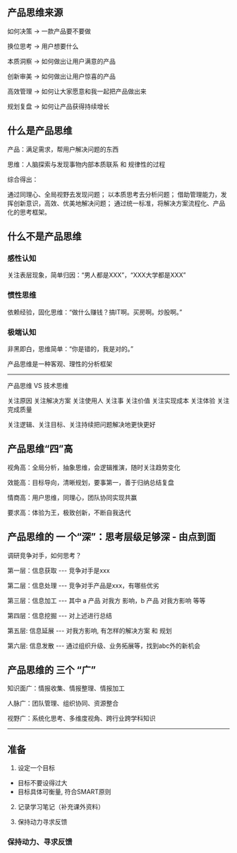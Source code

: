 ## 产品思维来源

如何决策 -> 一款产品要不要做

换位思考 -> 用户想要什么

本质洞察 -> 如何做出让用户满意的产品

创新审美 -> 如何做出让用户惊喜的产品

高效管理 -> 如何让大家愿意和我一起把产品做出来

规划复盘 -> 如何让产品获得持续增长

## 什么是产品思维

产品：满足需求，帮用户解决问题的东西

思维：人脑探索与发现事物内部本质联系 和 规律性的过程

综合得出：

通过同理心、全局视野去发现问题；
以本质思考去分析问题；
借助管理能力，发挥创新意识，高效、优美地解决问题；
通过统一标准，将解决方案流程化、产品化的思考框架。

## 什么不是产品思维

### 感性认知

关注表层现象，简单归因：“男人都是XXX”，“XXX大学都是XXX”

### 惯性思维

依赖经验，固化思维：“做什么赚钱？搞IT啊。买房啊。炒股啊。”

### 极端认知

非黑即白，思维简单：“你是错的，我是对的。”

产品思维是一种客观、理性的分析框架

---

产品思维       VS       技术思维

关注原因                关注解决方案
关注使用人              关注事
关注价值                关注实现成本
关注体验                关注完成质量

关注逻辑、关注目标、关注持续把问题解决地更快更好


## 产品思维“四”高

视角高：全局分析，抽象思维，会逻辑推演，随时关注趋势变化

效能高：目标导向，清晰规划，要事第一，善于归纳总结复盘

情商高：用户思维，同理心，团队协同实现共赢

要求高：体验为王，极致创新，不断自我迭代

## 产品思维的 一 个“深”：思考层级足够深 - 由点到面

调研竞争对手，如何思考？

第一层：信息获取 --- 竞争对手是xxx

第二层：信息处理 --- 竞争对手产品是xxx，有哪些优劣

第三层：信息加工 --- 其中 a 产品 对我方 影响，b 产品 对我方影响 等等

第四层：信息挖掘 --- 对上述进行总结

第五层: 信息延展 --- 对我方影响, 有怎样的解决方案 和 规划

第六层: 信息发散 --- 通过组织升级、业务拓展等，找到abc外的新机会

## 产品思维的 三个 “广”

知识面广：情报收集、情报整理、情报加工

人脉广：团队管理、组织协同、资源整合

视野广：系统化思考、多维度视角、跨行业跨学科知识

---

## 准备

1. 设定一个目标

- 目标不要设得过大
- 目标具体可衡量, 符合SMART原则

2. 记录学习笔记（补充课外资料）

3. 保持动力寻求反馈

### 保持动力、寻求反馈

